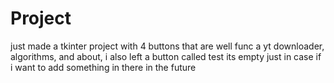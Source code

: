 # Project
just made a tkinter project with 4 buttons that are well func a yt downloader, algorithms, and about, i also left  a button called test its empty just in case if i want to add something in there in the future
